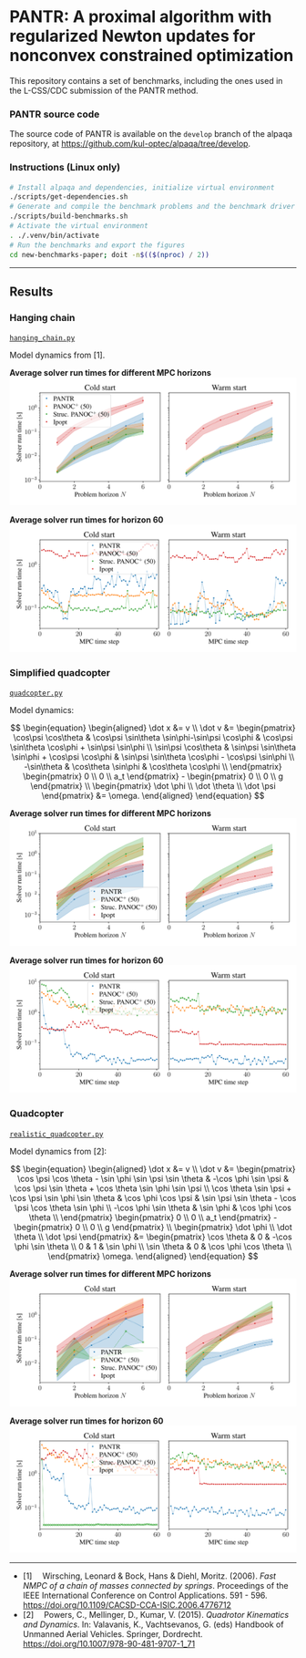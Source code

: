# PANTR: A proximal algorithm with regularized Newton updates for nonconvex constrained optimization

This repository contains a set of benchmarks, including the ones used in the L-CSS/CDC submission of the PANTR method.

### PANTR source code

The source code of PANTR is available on the `develop` branch of the alpaqa repository, at <https://github.com/kul-optec/alpaqa/tree/develop>.

### Instructions (Linux only)

```sh
# Install alpaqa and dependencies, initialize virtual environment
./scripts/get-dependencies.sh
# Generate and compile the benchmark problems and the benchmark driver
./scripts/build-benchmarks.sh
# Activate the virtual environment
. ./.venv/bin/activate
# Run the benchmarks and export the figures
cd new-benchmarks-paper; doit -n$(($(nproc) / 2))
```

---

## Results

### Hanging chain

[`hanging_chain.py`](python/alpaqa_mpc_benchmarks/problems/hanging_chain.py)

Model dynamics from [1].

**Average solver run times for different MPC horizons**  
![Average solver run times and P5/P95 percentiles](images/mpc-hanging_chain-60-avg-runtimes-quantiles-cold-warm.pdf.svg)

**Average solver run times for horizon 60**  
![Solver run times per MPC time step](images/mpc-hanging_chain-60-runtimes-mpc-last-cold-warm.pdf.svg)

### Simplified quadcopter

[`quadcopter.py`](python/alpaqa_mpc_benchmarks/problems/quadcopter.py)

Model dynamics:

$$
    \begin{equation}
        \begin{aligned}
            \dot x &= v \\
            \dot v &= 
            \begin{pmatrix}
            \cos\psi \cos\theta & \cos\psi \sin\theta \sin\phi-\sin\psi \cos\phi & \cos\psi \sin\theta \cos\phi + \sin\psi \sin\phi \\
            \sin\psi \cos\theta & \sin\psi \sin\theta \sin\phi + \cos\psi \cos\phi & \sin\psi \sin\theta \cos\phi - \cos\psi \sin\phi \\
            -\sin\theta & \cos\theta \sin\phi & \cos\theta \cos\phi \\
            \end{pmatrix} \begin{pmatrix} 0 \\
            0 \\
            a_t \end{pmatrix} - \begin{pmatrix} 0 \\
            0 \\
            g \end{pmatrix} \\
            \begin{pmatrix} \dot \phi \\
            \dot \theta \\
            \dot \psi \end{pmatrix} &= \omega.
        \end{aligned}
    \end{equation}
$$

**Average solver run times for different MPC horizons**  
![Average solver run times and P5/P95 percentiles](images/mpc-quadcopter-60-avg-runtimes-quantiles-cold-warm.pdf.svg)

**Average solver run times for horizon 60**  
![Solver run times per MPC time step](images/mpc-quadcopter-60-runtimes-mpc-last-cold-warm.pdf.svg)

### Quadcopter

[`realistic_quadcopter.py`](python/alpaqa_mpc_benchmarks/problems/realistic_quadcopter.py)

Model dynamics from [2]:

$$
    \begin{equation}
        \begin{aligned}
            \dot x &= v \\
            \dot v &= 
            \begin{pmatrix}
            \cos \psi \cos \theta - \sin \phi \sin \psi \sin \theta & -\cos  \phi \sin \psi & \cos  \psi \sin \theta + \cos  \theta \sin \phi \sin \psi \\
            \cos  \theta \sin \psi + \cos  \psi \sin \phi \sin \theta & \cos  \phi \cos  \psi & \sin \psi \sin \theta - \cos  \psi \cos  \theta \sin \phi \\
            -\cos  \phi \sin \theta & \sin \phi & \cos \phi \cos \theta \\
            \end{pmatrix} \begin{pmatrix} 0 \\
            0 \\
            a_t \end{pmatrix} - \begin{pmatrix} 0 \\
            0 \\
            g \end{pmatrix} \\
            \begin{pmatrix} \dot \phi \\
            \dot \theta \\
            \dot \psi \end{pmatrix} &= \begin{pmatrix}
            \cos \theta & 0 & -\cos \phi \sin \theta \\
            0 & 1 & \sin \phi \\
            \sin \theta & 0 & \cos \phi \cos \theta \\
            \end{pmatrix} \omega.
        \end{aligned}
    \end{equation}
$$

**Average solver run times for different MPC horizons**  
![Average solver run times and P5/P95 percentiles](images/mpc-realistic_quadcopter-60-avg-runtimes-quantiles-cold-warm.pdf.svg)

**Average solver run times for horizon 60**  
![Solver run times per MPC time step](images/mpc-realistic_quadcopter-60-runtimes-mpc-last-cold-warm.pdf.svg)

---

- [1]&emsp; Wirsching, Leonard & Bock, Hans & Diehl, Moritz. (2006). _Fast NMPC of a chain of masses connected by springs_. Proceedings of the IEEE International Conference on Control Applications. 591 - 596. <https://doi.org/10.1109/CACSD-CCA-ISIC.2006.4776712>
- [2]&emsp; Powers, C., Mellinger, D., Kumar, V. (2015). _Quadrotor Kinematics and Dynamics_. In: Valavanis, K., Vachtsevanos, G. (eds) Handbook of Unmanned Aerial Vehicles. Springer, Dordrecht. <https://doi.org/10.1007/978-90-481-9707-1_71>
